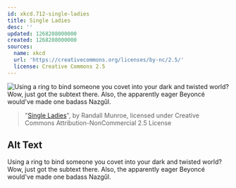 ```yaml
---
id: xkcd.712-single-ladies
title: Single Ladies
desc: ''
updated: 1268208000000
created: 1268208000000
sources:
  name: xkcd
  url: 'https://creativecommons.org/licenses/by-nc/2.5/'
  license: Creative Commons 2.5
---
```

![Using a ring to bind someone you covet into your dark and twisted world? Wow, just got the subtext there. Also, the apparently eager Beyoncé would've made one badass Nazgȗl.](https://imgs.xkcd.com/comics/single_ladies.png)
> "[Single Ladies](https://xkcd.com/712/)", by Randall Munroe, licensed under Creative Commons Attribution-NonCommercial 2.5 License

## Alt Text
Using a ring to bind someone you covet into your dark and twisted world? Wow, just got the subtext there. Also, the apparently eager Beyoncé would've made one badass Nazgȗl.
